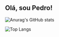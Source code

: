## Olá, sou Pedro!


![Anurag's GitHub stats](https://github-readme-stats.vercel.app/api?username=PedroJoas&show_icons=true&theme=radical)

![Top Langs](https://github-readme-stats.vercel.app/api/top-langs/?username=PedroJoas&layout=compact)

